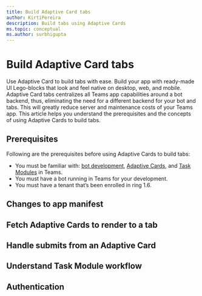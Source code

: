 ```yaml
---
title: Build Adaptive Card tabs
author: KirtiPereira
description: Build tabs using Adaptive Cards
ms.topic: conceptual
ms.author: surbhigupta
---
```



# Build Adaptive Card tabs

Use Adaptive Card to build tabs with ease. Build your app with ready-made UI Lego-blocks that look and feel native on desktop, web, and mobile. Adaptive Card tabs centralizes all Teams app capabilities around a bot backend, thus, eliminating the need for a different backend for your bot and tabs. This will greatly reduce server and maintenance costs of your Teams app.
This article helps you understand the prerequisites and the concepts of using Adaptive Cards to build tabs.

## Prerequisites

Following are the prerequisites before using Adaptive Cards to build tabs:

* You must be familiar with: [bot development](../../bots/what-are-bots.md), [Adaptive Cards](../../task-modules-and-cards/what-are-cards.md#adaptive-cards), and [Task Modules](../../task-modules-and-cards/task-modules/task-modules-bots.md) in Teams.
* You must have a bot running in Teams for your development.
* You must have a tenant that’s been enrolled in ring 1.6.

## Changes to app manifest


## Fetch Adaptive Cards to render to a tab


## Handle submits from an Adaptive Card


## Understand Task Module workflow

## Authentication





